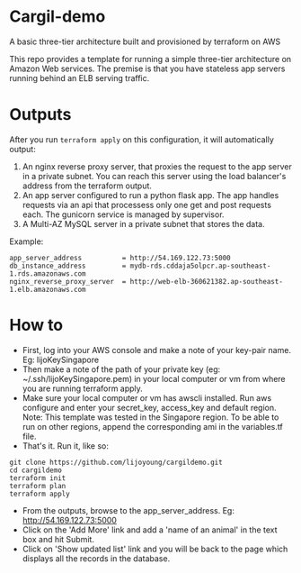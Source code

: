 # Cargil-demo
A basic three-tier architecture built and provisioned by terraform on AWS

This repo provides a template for running a simple three-tier architecture on Amazon
Web services. The premise is that you have stateless app servers running behind
an ELB serving traffic.

# Outputs
After you run `terraform apply` on this configuration, it will
automatically output:
1. An nginx reverse proxy server, that proxies the request to the app server in a private subnet. You can reach this server using the load balancer's address from the terraform output. 
2. An app server configured to run a python flask app. The app handles requests via an api that processess only one get and post requests each. The gunicorn service is managed by supervisor.
3. A Multi-AZ MySQL server in a private subnet that stores the data. 

Example:
```
app_server_address			= http://54.169.122.73:5000
db_instance_address 		= mydb-rds.cddaja5olpcr.ap-southeast-1.rds.amazonaws.com
nginx_reverse_proxy_server 	= http://web-elb-360621382.ap-southeast-1.elb.amazonaws.com
```

# How to

- First, log into your AWS console and make a note of your key-pair name. Eg: lijoKeySingapore
- Then make a note of the path of your private key (eg: ~/.ssh/lijoKeySingapore.pem) in your local computer or vm from where you are running terraform apply. 
- Make sure your local computer or vm has awscli installed. Run aws configure and enter your secret_key, access_key and default region.
Note: This template was tested in the Singapore region. To be able to run on other regions, append the corresponding ami in the variables.tf file.
- That's it. Run it, like so:
```
git clone https://github.com/lijoyoung/cargildemo.git
cd cargildemo
terraform init
terraform plan
terraform apply
```
- From the outputs, browse to the app_server_address. Eg: http://54.169.122.73:5000
- Click on the 'Add More' link and add a 'name of an animal' in the text box and hit Submit.
- Click on 'Show updated list' link and you will be back to the page which displays all the records in the database.